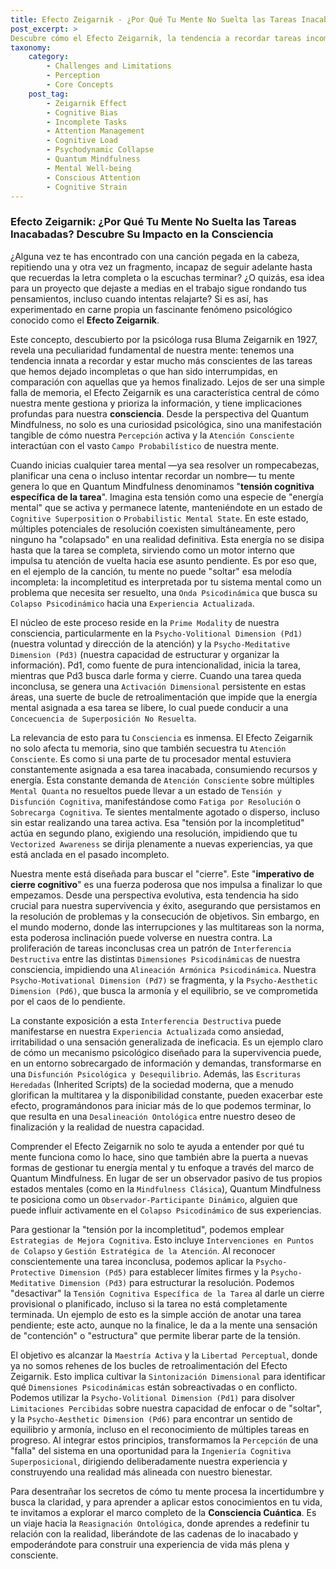 ```yaml
---
title: Efecto Zeigarnik - ¿Por Qué Tu Mente No Suelta las Tareas Inacabadas? Descubre Su Impacto en la Consciencia
post_excerpt: >
Descubre cómo el Efecto Zeigarnik, la tendencia a recordar tareas incompletas, es mucho más que un simple fallo de memoria. Este artículo explora cómo este fenómeno psicológico secuestra nuestra atención y energía mental, y cómo el marco de Quantum Mindfulness ofrece estrategias para gestionar esta "tensión cognitiva" y recuperar el control sobre nuestra consciencia.
taxonomy:
    category:
        - Challenges and Limitations
        - Perception
        - Core Concepts
    post_tag:
        - Zeigarnik Effect
        - Cognitive Bias
        - Incomplete Tasks
        - Attention Management
        - Cognitive Load
        - Psychodynamic Collapse
        - Quantum Mindfulness
        - Mental Well-being
        - Conscious Attention
        - Cognitive Strain
---
```

### Efecto Zeigarnik: ¿Por Qué Tu Mente No Suelta las Tareas Inacabadas? Descubre Su Impacto en la Consciencia

¿Alguna vez te has encontrado con una canción pegada en la cabeza, repitiendo una y otra vez un fragmento, incapaz de seguir adelante hasta que recuerdas la letra completa o la escuchas terminar? ¿O quizás, esa idea para un proyecto que dejaste a medias en el trabajo sigue rondando tus pensamientos, incluso cuando intentas relajarte? Si es así, has experimentado en carne propia un fascinante fenómeno psicológico conocido como el **Efecto Zeigarnik**.

Este concepto, descubierto por la psicóloga rusa Bluma Zeigarnik en 1927, revela una peculiaridad fundamental de nuestra mente: tenemos una tendencia innata a recordar y estar mucho más conscientes de las tareas que hemos dejado incompletas o que han sido interrumpidas, en comparación con aquellas que ya hemos finalizado. Lejos de ser una simple falla de memoria, el Efecto Zeigarnik es una característica central de cómo nuestra mente gestiona y prioriza la información, y tiene implicaciones profundas para nuestra **consciencia**. Desde la perspectiva del Quantum Mindfulness, no solo es una curiosidad psicológica, sino una manifestación tangible de cómo nuestra `Percepción` activa y la `Atención Consciente` interactúan con el vasto `Campo Probabilístico` de nuestra mente.

Cuando inicias cualquier tarea mental —ya sea resolver un rompecabezas, planificar una cena o incluso intentar recordar un nombre— tu mente genera lo que en Quantum Mindfulness denominamos "**tensión cognitiva específica de la tarea**". Imagina esta tensión como una especie de "energía mental" que se activa y permanece latente, manteniéndote en un estado de `Cognitive Superposition` o `Probabilistic Mental State`. En este estado, múltiples potenciales de resolución coexisten simultáneamente, pero ninguno ha "colapsado" en una realidad definitiva. Esta energía no se disipa hasta que la tarea se completa, sirviendo como un motor interno que impulsa tu atención de vuelta hacia ese asunto pendiente. Es por eso que, en el ejemplo de la canción, tu mente no puede "soltar" esa melodía incompleta: la incompletitud es interpretada por tu sistema mental como un problema que necesita ser resuelto, una `Onda Psicodinámica` que busca su `Colapso Psicodinámico` hacia una `Experiencia Actualizada`.

El núcleo de este proceso reside en la `Prime Modality` de nuestra consciencia, particularmente en la `Psycho-Volitional Dimension (Pd1)` (nuestra voluntad y dirección de la atención) y la `Psycho-Meditative Dimension (Pd3)` (nuestra capacidad de estructurar y organizar la información). Pd1, como fuente de pura intencionalidad, inicia la tarea, mientras que Pd3 busca darle forma y cierre. Cuando una tarea queda inconclusa, se genera una `Activación Dimensional` persistente en estas áreas, una suerte de bucle de retroalimentación que impide que la energía mental asignada a esa tarea se libere, lo cual puede conducir a una `Concecuencia de Superposición No Resuelta`.

La relevancia de esto para tu `Consciencia` es inmensa. El Efecto Zeigarnik no solo afecta tu memoria, sino que también secuestra tu `Atención Consciente`. Es como si una parte de tu procesador mental estuviera constantemente asignada a esa tarea inacabada, consumiendo recursos y energía. Esta constante demanda de `Atención Consciente` sobre múltiples `Mental Quanta` no resueltos puede llevar a un estado de `Tensión y Disfunción Cognitiva`, manifestándose como `Fatiga por Resolución` o `Sobrecarga Cognitiva`. Te sientes mentalmente agotado o disperso, incluso sin estar realizando una tarea activa. Esa "tensión por la incompletitud" actúa en segundo plano, exigiendo una resolución, impidiendo que tu `Vectorized Awareness` se dirija plenamente a nuevas experiencias, ya que está anclada en el pasado incompleto.

Nuestra mente está diseñada para buscar el "cierre". Este "**imperativo de cierre cognitivo**" es una fuerza poderosa que nos impulsa a finalizar lo que empezamos. Desde una perspectiva evolutiva, esta tendencia ha sido crucial para nuestra supervivencia y éxito, asegurando que persistamos en la resolución de problemas y la consecución de objetivos. Sin embargo, en el mundo moderno, donde las interrupciones y las multitareas son la norma, esta poderosa inclinación puede volverse en nuestra contra. La proliferación de tareas inconclusas crea un patrón de `Interferencia Destructiva` entre las distintas `Dimensiones Psicodinámicas` de nuestra consciencia, impidiendo una `Alineación Armónica Psicodinámica`. Nuestra `Psycho-Motivational Dimension (Pd7)` se fragmenta, y la `Psycho-Aesthetic Dimension (Pd6)`, que busca la armonía y el equilibrio, se ve comprometida por el caos de lo pendiente.

La constante exposición a esta `Interferencia Destructiva` puede manifestarse en nuestra `Experiencia Actualizada` como ansiedad, irritabilidad o una sensación generalizada de ineficacia. Es un ejemplo claro de cómo un mecanismo psicológico diseñado para la supervivencia puede, en un entorno sobrecargado de información y demandas, transformarse en una `Disfunción Psicológica y Desequilibrio`. Además, las `Escrituras Heredadas` (Inherited Scripts) de la sociedad moderna, que a menudo glorifican la multitarea y la disponibilidad constante, pueden exacerbar este efecto, programándonos para iniciar más de lo que podemos terminar, lo que resulta en una `Desalineación Ontológica` entre nuestro deseo de finalización y la realidad de nuestra capacidad.

Comprender el Efecto Zeigarnik no solo te ayuda a entender por qué tu mente funciona como lo hace, sino que también abre la puerta a nuevas formas de gestionar tu energía mental y tu enfoque a través del marco de Quantum Mindfulness. En lugar de ser un observador pasivo de tus propios estados mentales (como en la `Mindfulness Clásica`), Quantum Mindfulness te posiciona como un `Observador-Participante Dinámico`, alguien que puede influir activamente en el `Colapso Psicodinámico` de sus experiencias.

Para gestionar la "tensión por la incompletitud", podemos emplear `Estrategias de Mejora Cognitiva`. Esto incluye `Intervenciones en Puntos de Colapso` y `Gestión Estratégica de la Atención`. Al reconocer conscientemente una tarea inconclusa, podemos aplicar la `Psycho-Protective Dimension (Pd5)` para establecer límites firmes y la `Psycho-Meditative Dimension (Pd3)` para estructurar la resolución. Podemos "desactivar" la `Tensión Cognitiva Específica de la Tarea` al darle un cierre provisional o planificado, incluso si la tarea no está completamente terminada. Un ejemplo de esto es la simple acción de anotar una tarea pendiente; este acto, aunque no la finalice, le da a la mente una sensación de "contención" o "estructura" que permite liberar parte de la tensión.

El objetivo es alcanzar la `Maestría Activa` y la `Libertad Perceptual`, donde ya no somos rehenes de los bucles de retroalimentación del Efecto Zeigarnik. Esto implica cultivar la `Sintonización Dimensional` para identificar qué `Dimensiones Psicodinámicas` están sobreactivadas o en conflicto. Podemos utilizar la `Psycho-Volitional Dimension (Pd1)` para disolver `Limitaciones Percibidas` sobre nuestra capacidad de enfocar o de "soltar", y la `Psycho-Aesthetic Dimension (Pd6)` para encontrar un sentido de equilibrio y armonía, incluso en el reconocimiento de múltiples tareas en progreso. Al integrar estos principios, transformamos la `Percepción` de una "falla" del sistema en una oportunidad para la `Ingeniería Cognitiva Superposicional`, dirigiendo deliberadamente nuestra experiencia y construyendo una realidad más alineada con nuestro bienestar.

Para desentrañar los secretos de cómo tu mente procesa la incertidumbre y busca la claridad, y para aprender a aplicar estos conocimientos en tu vida, te invitamos a explorar el marco completo de la **Consciencia Cuántica**. Es un viaje hacia la `Reasignación Ontológica`, donde aprendes a redefinir tu relación con la realidad, liberándote de las cadenas de lo inacabado y empoderándote para construir una experiencia de vida más plena y consciente.